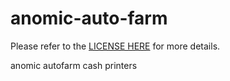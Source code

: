 # anomic-auto-farm

Please refer to the [LICENSE HERE](https://github.com/oncethenwewillbefree/anomic-auto-farm/blob/main/LICENSE) for more details.

anomic autofarm cash printers 
